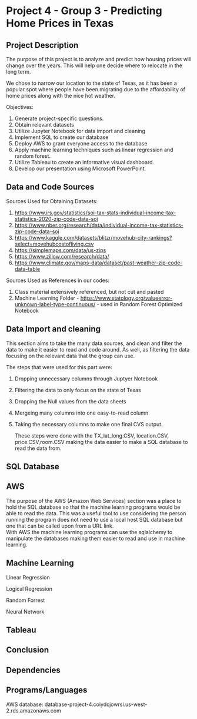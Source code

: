 # Project 4 - Group 3 - Predicting Home Prices in Texas

## Project Description
The purpose of this project is to analyze and predict how housing prices will change over the years. This will help one decide where to relocate in the long term. 

We chose to narrow our location to the state of Texas, as it has been a popular spot where people have been migrating due to the affordability of home prices along with the nice hot weather.

Objectives:
1. Generate project-specific questions.
2. Obtain relevant datasets
3. Utilize Jupyter Notebook for data import and cleaning
4. Implement SQL to create our database
5. Deploy AWS to grant everyone access to the database
6. Apply machine learning techniques such as linear regression and random forest.
7. Utilize Tableau to create an informative visual dashboard.
8. Develop our presentation using Microsoft PowerPoint.

## Data and Code Sources
Sources Used for Obtaining Datasets:
1. https://www.irs.gov/statistics/soi-tax-stats-individual-income-tax-statistics-2020-zip-code-data-soi
2. https://www.nber.org/research/data/individual-income-tax-statistics-zip-code-data-soi
3. https://www.kaggle.com/datasets/blitzr/movehub-city-rankings?select=movehubcostofliving.csv
4. https://simplemaps.com/data/us-zips
5. https://www.zillow.com/research/data/
6. https://www.climate.gov/maps-data/dataset/past-weather-zip-code-data-table

Sources Used as References in our codes:
1. Class material extensively referenced, but not cut and pasted
2. Machine Learning Folder - https://www.statology.org/valueerror-unknown-label-type-continuous/ - used in Random Forest Optimized Notebook
 


## Data Import and cleaning
This section aims to take the many data sources, and clean and filter the data to make it easier to read and code around. 
As well, as filtering the data focusing on the relevant data that the group can use.

The steps that were used for this part were:
1. Dropping unnecessary columns through Juptyer Notebook
2. Filtering the data to only focus on the state of Texas
3. Dropping the Null values from the data sheets
4. Mergeing many columns into one easy-to-read column
5. Taking the necessary columns to make one final CVS output.

   These steps were done with the TX_lat_long.CSV, location.CSV, price.CSV,room.CSV making the data easier to make a SQL database to read the data from. 
## SQL Database

## AWS
The purpose of the AWS (Amazon Web Services) section was a place to hold the SQL database so that the machine learning programs would be able to read the data. 
This was a useful tool to use considering the person running the program does not need to use a local host SQL database but one that can be called upon from a URL link.  
With AWS the machine learning programs can use the sqlalchemy to manipulate the databases making them easier to read and use in machine learning.

## Machine Learning
Linear Regression

Logical Regression

Random Forrest

Neural Network

## Tableau

## Conclusion

## Dependencies

## Programs/Languages

AWS database:  database-project-4.coiydcjowrsi.us-west-2.rds.amazonaws.com
